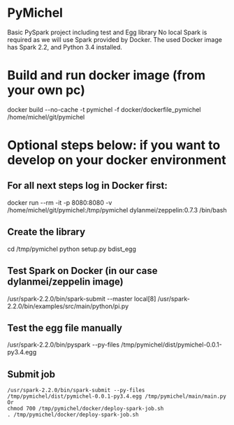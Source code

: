 # PyMichel

Basic PySpark project including test and Egg library
No local Spark is required as we will use Spark provided by Docker.
The used Docker image has Spark 2.2, and Python 3.4 installed.

# Build and run docker image (from your own pc)
docker build --no-cache  -t pymichel  -f docker/dockerfile_pymichel /home/michel/git/pymichel

# Optional steps below: if you want to develop on your docker environment

## For all next steps log in Docker first:
docker run --rm -it -p 8080:8080 -v /home/michel/git/pymichel:/tmp/pymichel dylanmei/zeppelin:0.7.3 /bin/bash

## Create the library
cd /tmp/pymichel
python setup.py bdist_egg

## Test Spark on Docker (in our case dylanmei/zeppelin image) 
/usr/spark-2.2.0/bin/spark-submit --master local[8] /usr/spark-2.2.0/bin/examples/src/main/python/pi.py

## Test the egg file manually
/usr/spark-2.2.0/bin/pyspark --py-files /tmp/pymichel/dist/pymichel-0.0.1-py3.4.egg
<execute any step>

## Submit job
```
/usr/spark-2.2.0/bin/spark-submit --py-files /tmp/pymichel/dist/pymichel-0.0.1-py3.4.egg /tmp/pymichel/main/main.py
Or
chmod 700 /tmp/pymichel/docker/deploy-spark-job.sh
. /tmp/pymichel/docker/deploy-spark-job.sh
```
